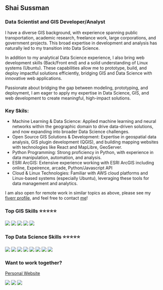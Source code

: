 ## Shai Sussman

### Data Scientist and GIS Developer/Analyst

I have a diverse GIS background, with experience spanning public transportation, academic research, freelance work, large corporations, and government projects. This broad expertise in development and analysis has naturally led to my transition into Data Science.

In addition to my analytical Data Science experience, I also bring web development skills (Back/Front end) and a solid understanding of Linux systems (Ubuntu). These capabilities allow me to prototype, build, and deploy impactful solutions efficiently, bridging GIS and Data Science with innovative web applications.

Passionate about bridging the gap between modeling, prototyping, and deployment, I am eager to apply my expertise in Data Science, GIS, and web development to create meaningful, high-impact solutions.

### Key Skils:

- Machine Learning & Data Science: Applied machine learning and neural networks within the geographic domain to drive data-driven solutions, and now expanding into broader Data Science challenges.
- Open Source GIS Solutions & Development: Expertise in geospatial data analysis, GIS plugin development (QGIS), and building mapping websites with technologies like React and MapLibre, GeoServer.
- Python Programming: Strong proficiency in Python, with experience in data manipulation, automation, and analysis.
- ESRI ArcGIS: Extensive experience working with ESRI ArcGIS including online, Expeirence, arcade, Python/Javascript API
- Cloud & Linux Technologies: Familiar with AWS cloud platforms and Linux-based systems (especially Ubuntu), leveraging these tools for data management and analytics.

I am also open for remote work in similar topics as above, please see my [fiverr profile](https://www.fiverr.com/shai_sussman), and feel free to contact [me](mailto:shai.sussman@gmail.com)!

### Top GIS Skills ⭐️⭐️⭐️⭐️⭐️

![](https://img.shields.io/static/v1?logo=QGIS&label&message=QGIS&style=for-the-badge&color=black&logoColor=6fa02c)
![](https://img.shields.io/static/v1?logo=ArcGIS&label&message=ArcGIS%20JS%20API&style=for-the-badge&color=black&logoColor=2C7AC3)
![](https://img.shields.io/static/v1?logo=maplibre&label&message=maplibre&style=for-the-badge&color=black&logoColor=3168b1)
![](https://img.shields.io/static/v1?label&message=Geoserver&style=for-the-badge&color=black&logoColor=3168b1)
![](https://img.shields.io/static/v1?label&message=Geopandas&style=for-the-badge&color=black&logoColor=3168b1)

### Top Data Science Skills ⭐️⭐️⭐️⭐️⭐️

![](https://img.shields.io/static/v1?logo=Jupyter&label&message=Jupyter&style=for-the-badge&color=black&logoColor=F37626)
![](https://img.shields.io/static/v1?logo=Pandas&label&message=Pandas&style=for-the-badge&color=black&logoColor=150458)
![](https://img.shields.io/static/v1?logo=Numpy&label&message=Numpy&style=for-the-badge&color=black&logoColor=013243)
![](https://img.shields.io/static/v1?logo=scikitlearn&label&message=Sklearn&style=for-the-badge&color=black&logoColor=F7931E)
![](https://img.shields.io/static/v1?logo=Plotly&label&message=Plotly&style=for-the-badge&color=black&logoColor=3F4F75)
![](https://img.shields.io/static/v1?logo=Plotly&label&message=Dash&style=for-the-badge&color=black&logoColor=3F4F75)
![](https://img.shields.io/static/v1?logo=postgresql&label&message=SQL&style=for-the-badge&color=black&logoColor=4169E1)
![](https://img.shields.io/static/v1?logo=Ubuntu&label&message=Ubuntu&style=for-the-badge&color=black&logoColor=E95420)

### Want to work together?

[Personal Website](https://orange-cube-geospatial-data.super.site)

[![](https://img.shields.io/static/v1?logo=googlescholar&label&message=Google%20Scholar&style=for-the-badge&color=black&logoColor=4285F4)](https://scholar.google.com/citations?user=U8sY2LQAAAAJ&hl=en)
[![](https://img.shields.io/static/v1?logo=linkedin&label&message=Linkedin&style=for-the-badge&color=black&logoColor=0A66C2)](https://www.linkedin.com/in/shai-sussman-07b6019/)
[![](https://img.shields.io/static/v1?logo=fiverr&label&message=fiverr&style=for-the-badge&color=black&logoColor=1DBF73)](https://www.fiverr.com/shai_sussman)
